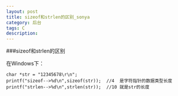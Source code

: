 ```yaml
---
layout: post
title: sizeof和strlen的区别_sonya
category: 后台
tags: C 
description: 
---
```



###sizeof和strlen的区别      

 在Windows下：
 ```
char *str = "12345678\r\n";
printf("sizeof-->%d\n",sizeof(str));  //4  是字符指针的数据类型长度 
printf("strlen-->%d\n",strlen(str));  //10 就是str的长度

```